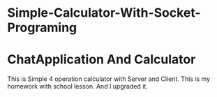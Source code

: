 # Simple-Calculator-With-Socket-Programing
# ChatApplication And Calculator

This is Simple 4 operation calculator with Server and Client.
This is my homework with school lesson. And I upgraded it.

